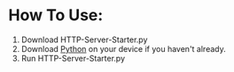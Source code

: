 # How To Use:
1. Download HTTP-Server-Starter.py
2. Download [Python](https://www.python.org/downloads/) on your device if you haven't already.
3. Run HTTP-Server-Starter.py
